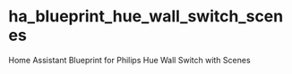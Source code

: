 # ha_blueprint_hue_wall_switch_scenes
Home Assistant Blueprint for Philips Hue Wall Switch with Scenes
